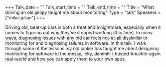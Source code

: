 +++
Talk_date = ""
Talk_start_time = ""
Talk_end_time = ""
Title = "What driving an old jalopy taught me about monitoring"
Type = "talk"
Speakers = ["mike-julian"]
+++

Driving old, beat-up cars is both a treat and a nightmare, especially when it comes to figuring out why they've stopped working (this time). In many ways, diagnosing issues with any old car feels not-at-all dissimilar to monitoring for and diagnosing failures in software. In this talk, I walk through some of the lessons my old junker has taught me about designing monitoring for software in the messy, icky, dammit-I-busted-knuckle-again real-world and how you can apply them to your own apps.
